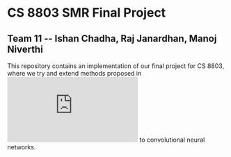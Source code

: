 # CS 8803 SMR Final Project
## Team 11 -- Ishan Chadha, Raj Janardhan, Manoj Niverthi

This repository contains an implementation of our final project for CS 8803, where we try and extend methods proposed in ![SLIDE](https://arxiv.org/pdf/1903.03129.pdf) to convolutional neural networks.
